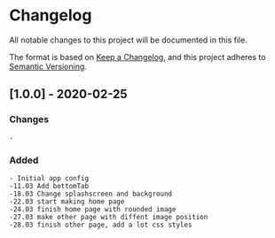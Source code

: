 # Changelog
All notable changes to this project will be documented in this file.

The format is based on [Keep a Changelog](https://keepachangelog.com/en/1.0.0/),
and this project adheres to [Semantic Versioning](https://semver.org/spec/v2.0.0.html).

## [1.0.0] - 2020-02-25

### Changes

    -   

### Added

    - Initial app config
    -11.03 Add bottomTab
    -18.03 Change splashscreen and background
    -22.03 start making home page
    -24.03 finish home page with rounded image
    -27.03 make other page with diffent image position
    -28.03 finish other page, add a lot css styles